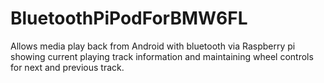 # BluetoothPiPodForBMW6FL
Allows media play back from Android with bluetooth via Raspberry pi showing current playing track information and maintaining wheel controls for next and previous track.
